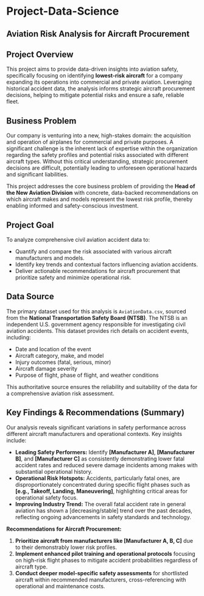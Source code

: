 # Project-Data-Science
## Aviation Risk Analysis for Aircraft Procurement

## Project Overview

This project aims to provide data-driven insights into aviation safety, specifically focusing on identifying **lowest-risk aircraft** for a company expanding its operations into commercial and private aviation. Leveraging historical accident data, the analysis informs strategic aircraft procurement decisions, helping to mitigate potential risks and ensure a safe, reliable fleet.

## Business Problem

Our company is venturing into a new, high-stakes domain: the acquisition and operation of airplanes for commercial and private purposes. A significant challenge is the inherent lack of expertise within the organization regarding the safety profiles and potential risks associated with different aircraft types. Without this critical understanding, strategic procurement decisions are difficult, potentially leading to unforeseen operational hazards and significant liabilities.

This project addresses the core business problem of providing the **Head of the New Aviation Division** with concrete, data-backed recommendations on which aircraft makes and models represent the lowest risk profile, thereby enabling informed and safety-conscious investment.

## Project Goal

To analyze comprehensive civil aviation accident data to:
* Quantify and compare the risk associated with various aircraft manufacturers and models.
* Identify key trends and contextual factors influencing aviation accidents.
* Deliver actionable recommendations for aircraft procurement that prioritize safety and minimize operational risk.

## Data Source

The primary dataset used for this analysis is `AviationData.csv`, sourced from the **National Transportation Safety Board (NTSB)**. The NTSB is an independent U.S. government agency responsible for investigating civil aviation accidents. This dataset provides rich details on accident events, including:
* Date and location of the event
* Aircraft category, make, and model
* Injury outcomes (fatal, serious, minor)
* Aircraft damage severity
* Purpose of flight, phase of flight, and weather conditions

This authoritative source ensures the reliability and suitability of the data for a comprehensive aviation risk assessment.

## Key Findings & Recommendations (Summary)


Our analysis reveals significant variations in safety performance across different aircraft manufacturers and operational contexts. Key insights include:

* **Leading Safety Performers:** Identify **[Manufacturer A]**, **[Manufacturer B]**, and **[Manufacturer C]** as consistently demonstrating lower fatal accident rates and reduced severe damage incidents among makes with substantial operational history.
* **Operational Risk Hotspots:** Accidents, particularly fatal ones, are disproportionately concentrated during specific flight phases such as **[e.g., Takeoff, Landing, Maneuvering]**, highlighting critical areas for operational safety focus.
* **Improving Industry Trend:** The overall fatal accident rate in general aviation has shown a [decreasing/stable] trend over the past decades, reflecting ongoing advancements in safety standards and technology.

**Recommendations for Aircraft Procurement:**
1.  **Prioritize aircraft from manufacturers like [Manufacturer A, B, C]** due to their demonstrably lower risk profiles.
2.  **Implement enhanced pilot training and operational protocols** focusing on high-risk flight phases to mitigate accident probabilities regardless of aircraft type.
3.  **Conduct deeper model-specific safety assessments** for shortlisted aircraft within recommended manufacturers, cross-referencing with operational and maintenance costs.



